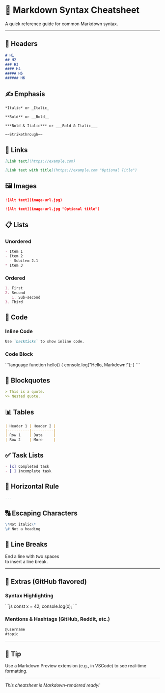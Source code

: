 # 📝 Markdown Syntax Cheatsheet

A quick reference guide for common Markdown syntax.

---

## 📌 Headers

```markdown
# H1
## H2
### H3
#### H4
##### H5
###### H6
```

## ✍️ Emphasis

```markdown
*Italic* or _Italic_

**Bold** or __Bold__

***Bold & Italic*** or ___Bold & Italic___

~~Strikethrough~~
```

## 🔗 Links

```markdown
[Link text](https://example.com)

[Link text with title](https://example.com "Optional Title")
```

## 🖼️ Images

```markdown
![Alt text](image-url.jpg)

![Alt text](image-url.jpg "Optional title")
```

## 📋 Lists

### Unordered

```markdown
- Item 1
- Item 2
  - Subitem 2.1
* Item 3
```

### Ordered

```markdown
1. First
2. Second
   1. Sub-second
3. Third
```

## 🧱 Code

### Inline Code

```markdown
Use `backticks` to show inline code.
```

### Code Block

\`\`\`language
function hello() {
  console.log("Hello, Markdown!");
}
\`\`\`

## 📎 Blockquotes

```markdown
> This is a quote.
>> Nested quote.
```

## 📊 Tables

```markdown
| Header 1 | Header 2 |
|----------|----------|
| Row 1    | Data     |
| Row 2    | More     |
```

## ✅ Task Lists

```markdown
- [x] Completed task
- [ ] Incomplete task
```

## 🔢 Horizontal Rule

```markdown
---
```

## 🔠 Escaping Characters

```markdown
\*Not italic\*
\# Not a heading
```

## 🔄 Line Breaks

End a line with two spaces  
to insert a line break.

---

## 🧪 Extras (GitHub flavored)

### Syntax Highlighting

\`\`\`js
const x = 42;
console.log(x);
\`\`\`

### Mentions & Hashtags (GitHub, Reddit, etc.)

```markdown
@username  
#topic
```

---

## 🎯 Tip

Use a Markdown Preview extension (e.g., in VSCode) to see real-time formatting.

---

_This cheatsheet is Markdown-rendered ready!_
